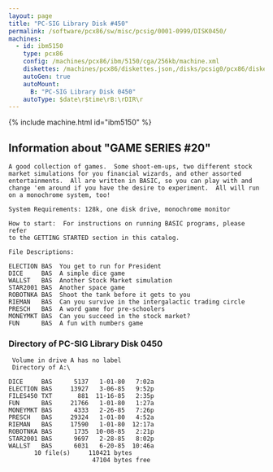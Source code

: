 ```yaml
---
layout: page
title: "PC-SIG Library Disk #450"
permalink: /software/pcx86/sw/misc/pcsig/0001-0999/DISK0450/
machines:
  - id: ibm5150
    type: pcx86
    config: /machines/pcx86/ibm/5150/cga/256kb/machine.xml
    diskettes: /machines/pcx86/diskettes.json,/disks/pcsig0/pcx86/diskettes.json
    autoGen: true
    autoMount:
      B: "PC-SIG Library Disk 0450"
    autoType: $date\r$time\rB:\rDIR\r
---
```


{% include machine.html id="ibm5150" %}

## Information about "GAME SERIES #20"

    A good collection of games.  Some shoot-em-ups, two different stock
    market simulations for you financial wizards, and other assorted
    entertainments.  All are written in BASIC, so you can play with and
    change 'em around if you have the desire to experiment.  All will run
    on a monochrome system, too!
    
    System Requirements: 128k, one disk drive, monochrome monitor
    
    How to start:  For instructions on running BASIC programs, please refer
    to the GETTING STARTED section in this catalog.
    
    File Descriptions:
    
    ELECTION BAS  You get to run for President
    DICE     BAS  A simple dice game
    WALLST   BAS  Another Stock Market simulation
    STAR2001 BAS  Another space game
    ROBOTNKA BAS  Shoot the tank before it gets to you
    RIEMAN   BAS  Can you survive in the intergalactic trading circle
    PRESCH   BAS  A word game for pre-schoolers
    MONEYMKT BAS  Can you succeed in the stock market?
    FUN      BAS  A fun with numbers game

### Directory of PC-SIG Library Disk 0450

     Volume in drive A has no label
     Directory of A:\

    DICE     BAS      5137   1-01-80   7:02a
    ELECTION BAS     13927   3-06-85   9:52p
    FILES450 TXT       881  11-16-85   2:35p
    FUN      BAS     21766   1-01-80   1:27a
    MONEYMKT BAS      4333   2-26-85   7:26p
    PRESCH   BAS     29324   1-01-80   4:52a
    RIEMAN   BAS     17590   1-01-80  12:17a
    ROBOTNKA BAS      1735  10-08-85   2:21p
    STAR2001 BAS      9697   2-28-85   8:02p
    WALLST   BAS      6031   6-20-85  10:46a
           10 file(s)     110421 bytes
                           47104 bytes free
